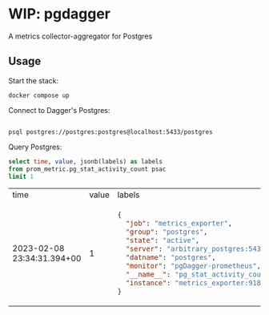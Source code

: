 # WIP: pgdagger

A metrics collector-aggregator for Postgres

## Usage


Start the stack:

```
docker compose up
```

Connect to Dagger's Postgres:

```psql

psql postgres://postgres:postgres@localhost:5433/postgres
```

Query Postgres:

```sql
select time, value, jsonb(labels) as labels
from prom_metric.pg_stat_activity_count psac 
limit 1
```

<table>
<tr>
<td> time </td> <td> value </td> <td> labels </td>
</tr>
<tr>
<td> 2023-02-08 23:34:31.394+00 </td>
<td> 1 </td>
<td>

```json
{
  "job": "metrics_exporter",
  "group": "postgres",
  "state": "active",
  "server": "arbitrary_postgres:5432",
  "datname": "postgres",
  "monitor": "pgDagger-prometheus",
  "__name__": "pg_stat_activity_count",
  "instance": "metrics_exporter:9187"
}
```

</td>
</tr>
<tr>
